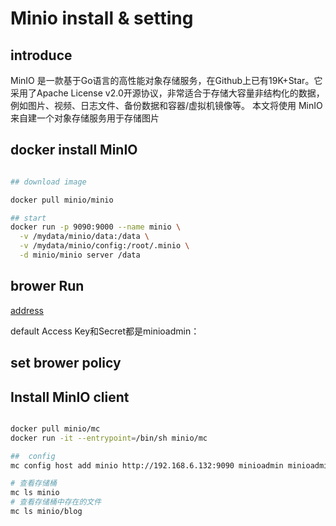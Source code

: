 # Minio install & setting

## introduce

MinIO 是一款基于Go语言的高性能对象存储服务，在Github上已有19K+Star。它采用了Apache License v2.0开源协议，非常适合于存储大容量非结构化的数据，例如图片、视频、日志文件、备份数据和容器/虚拟机镜像等。 本文将使用 MinIO 来自建一个对象存储服务用于存储图片

## docker install MinIO

```bash

## download image

docker pull minio/minio

## start
docker run -p 9090:9000 --name minio \
  -v /mydata/minio/data:/data \
  -v /mydata/minio/config:/root/.minio \
  -d minio/minio server /data

```

## brower Run

[address](http://192.168.6.132:9090)

default Access Key和Secret都是minioadmin：

## set brower policy

## Install MinIO client

```bash

docker pull minio/mc
docker run -it --entrypoint=/bin/sh minio/mc

##  config
mc config host add minio http://192.168.6.132:9090 minioadmin minioadmin

# 查看存储桶
mc ls minio
# 查看存储桶中存在的文件
mc ls minio/blog
```
